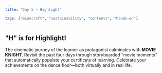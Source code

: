 ```yaml
---
title: "Day 5 – Highlight"

tags: ["minecraft", "sustainability", "contents", "hands-on"]
---
```


## "H" is for Highlight!

The cinematic journey of the learner as protagonist culminates with **MOVIE KNIGHT**. Revisit the past four days through storyboarded "movie moments" that automatically populate your certificate of learning. Celebrate your achievements on the dance floor—both virtually and in real life.
